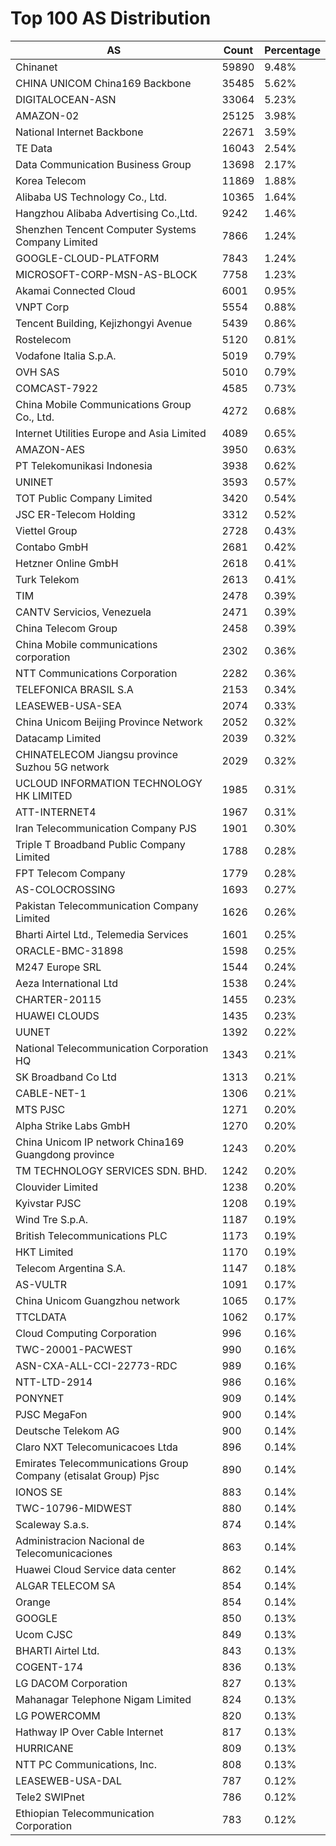 # Top 100 AS Distribution
| AS | Count | Percentage |
|----|----|----|
| Chinanet | 59890 | 9.48% |
| CHINA UNICOM China169 Backbone | 35485 | 5.62% |
| DIGITALOCEAN-ASN | 33064 | 5.23% |
| AMAZON-02 | 25125 | 3.98% |
| National Internet Backbone | 22671 | 3.59% |
| TE Data | 16043 | 2.54% |
| Data Communication Business Group | 13698 | 2.17% |
| Korea Telecom | 11869 | 1.88% |
| Alibaba US Technology Co., Ltd. | 10365 | 1.64% |
| Hangzhou Alibaba Advertising Co.,Ltd. | 9242 | 1.46% |
| Shenzhen Tencent Computer Systems Company Limited | 7866 | 1.24% |
| GOOGLE-CLOUD-PLATFORM | 7843 | 1.24% |
| MICROSOFT-CORP-MSN-AS-BLOCK | 7758 | 1.23% |
| Akamai Connected Cloud | 6001 | 0.95% |
| VNPT Corp | 5554 | 0.88% |
| Tencent Building, Kejizhongyi Avenue | 5439 | 0.86% |
| Rostelecom | 5120 | 0.81% |
| Vodafone Italia S.p.A. | 5019 | 0.79% |
| OVH SAS | 5010 | 0.79% |
| COMCAST-7922 | 4585 | 0.73% |
| China Mobile Communications Group Co., Ltd. | 4272 | 0.68% |
| Internet Utilities Europe and Asia Limited | 4089 | 0.65% |
| AMAZON-AES | 3950 | 0.63% |
| PT Telekomunikasi Indonesia | 3938 | 0.62% |
| UNINET | 3593 | 0.57% |
| TOT Public Company Limited | 3420 | 0.54% |
| JSC ER-Telecom Holding | 3312 | 0.52% |
| Viettel Group | 2728 | 0.43% |
| Contabo GmbH | 2681 | 0.42% |
| Hetzner Online GmbH | 2618 | 0.41% |
| Turk Telekom | 2613 | 0.41% |
| TIM | 2478 | 0.39% |
| CANTV Servicios, Venezuela | 2471 | 0.39% |
| China Telecom Group | 2458 | 0.39% |
| China Mobile communications corporation | 2302 | 0.36% |
| NTT Communications Corporation | 2282 | 0.36% |
| TELEFONICA BRASIL S.A | 2153 | 0.34% |
| LEASEWEB-USA-SEA | 2074 | 0.33% |
| China Unicom Beijing Province Network | 2052 | 0.32% |
| Datacamp Limited | 2039 | 0.32% |
| CHINATELECOM Jiangsu province Suzhou 5G network | 2029 | 0.32% |
| UCLOUD INFORMATION TECHNOLOGY HK LIMITED | 1985 | 0.31% |
| ATT-INTERNET4 | 1967 | 0.31% |
| Iran Telecommunication Company PJS | 1901 | 0.30% |
| Triple T Broadband Public Company Limited | 1788 | 0.28% |
| FPT Telecom Company | 1779 | 0.28% |
| AS-COLOCROSSING | 1693 | 0.27% |
| Pakistan Telecommunication Company Limited | 1626 | 0.26% |
| Bharti Airtel Ltd., Telemedia Services | 1601 | 0.25% |
| ORACLE-BMC-31898 | 1598 | 0.25% |
| M247 Europe SRL | 1544 | 0.24% |
| Aeza International Ltd | 1538 | 0.24% |
| CHARTER-20115 | 1455 | 0.23% |
| HUAWEI CLOUDS | 1435 | 0.23% |
| UUNET | 1392 | 0.22% |
| National Telecommunication Corporation HQ | 1343 | 0.21% |
| SK Broadband Co Ltd | 1313 | 0.21% |
| CABLE-NET-1 | 1306 | 0.21% |
| MTS PJSC | 1271 | 0.20% |
| Alpha Strike Labs GmbH | 1270 | 0.20% |
| China Unicom IP network China169 Guangdong province | 1243 | 0.20% |
| TM TECHNOLOGY SERVICES SDN. BHD. | 1242 | 0.20% |
| Clouvider Limited | 1238 | 0.20% |
| Kyivstar PJSC | 1208 | 0.19% |
| Wind Tre S.p.A. | 1187 | 0.19% |
| British Telecommunications PLC | 1173 | 0.19% |
| HKT Limited | 1170 | 0.19% |
| Telecom Argentina S.A. | 1147 | 0.18% |
| AS-VULTR | 1091 | 0.17% |
| China Unicom Guangzhou network | 1065 | 0.17% |
| TTCLDATA | 1062 | 0.17% |
| Cloud Computing Corporation | 996 | 0.16% |
| TWC-20001-PACWEST | 990 | 0.16% |
| ASN-CXA-ALL-CCI-22773-RDC | 989 | 0.16% |
| NTT-LTD-2914 | 986 | 0.16% |
| PONYNET | 909 | 0.14% |
| PJSC MegaFon | 900 | 0.14% |
| Deutsche Telekom AG | 900 | 0.14% |
| Claro NXT Telecomunicacoes Ltda | 896 | 0.14% |
| Emirates Telecommunications Group Company (etisalat Group) Pjsc | 890 | 0.14% |
| IONOS SE | 883 | 0.14% |
| TWC-10796-MIDWEST | 880 | 0.14% |
| Scaleway S.a.s. | 874 | 0.14% |
| Administracion Nacional de Telecomunicaciones | 863 | 0.14% |
| Huawei Cloud Service data center | 862 | 0.14% |
| ALGAR TELECOM SA | 854 | 0.14% |
| Orange | 854 | 0.14% |
| GOOGLE | 850 | 0.13% |
| Ucom CJSC | 849 | 0.13% |
| BHARTI Airtel Ltd. | 843 | 0.13% |
| COGENT-174 | 836 | 0.13% |
| LG DACOM Corporation | 827 | 0.13% |
| Mahanagar Telephone Nigam Limited | 824 | 0.13% |
| LG POWERCOMM | 820 | 0.13% |
| Hathway IP Over Cable Internet | 817 | 0.13% |
| HURRICANE | 809 | 0.13% |
| NTT PC Communications, Inc. | 808 | 0.13% |
| LEASEWEB-USA-DAL | 787 | 0.12% |
| Tele2 SWIPnet | 786 | 0.12% |
| Ethiopian Telecommunication Corporation | 783 | 0.12% |

